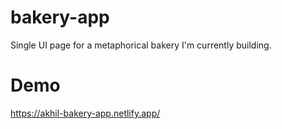 # bakery-app
Single UI page for a metaphorical bakery I'm currently building.

# Demo
https://akhil-bakery-app.netlify.app/
